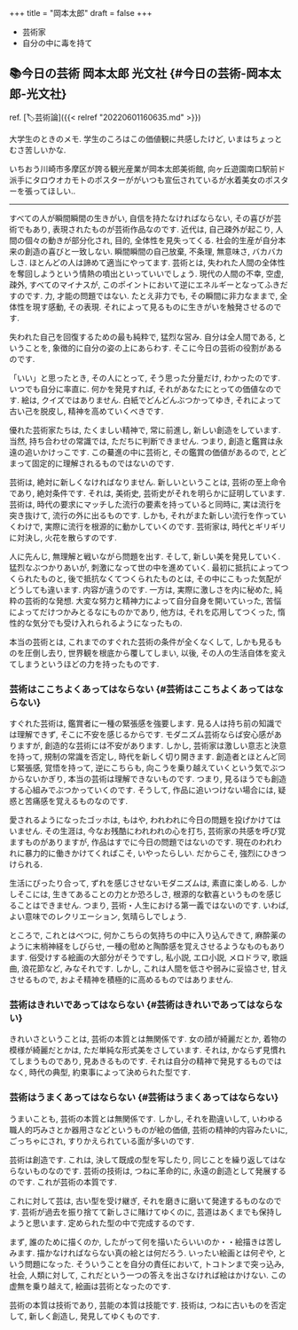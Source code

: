 +++
title = "岡本太郎"
draft = false
+++

-   芸術家
-   自分の中に毒を持て


## 📚今日の芸術  岡本太郎  光文社 {#今日の芸術-岡本太郎-光文社}

ref. [🏷芸術論]({{< relref "20220601160635.md" >}})

大学生のときのメモ. 学生のころはこの価値観に共感したけど, いまはちょっとむさ苦しいかな.

いちおう川崎市多摩区が誇る観光産業が岡本太郎美術館, 向ヶ丘遊園南口駅前ド派手にタロウオカモトのポスターががいつも宣伝されているが水着美女のポスターを張ってほしい..

---

すべての人が瞬間瞬間の生きがい, 自信を持たなければならない, その喜びが芸術でもあり, 表現されたものが芸術作品なのです. 近代は, 自己疎外が起こり, 人間の個々の動きが部分化され, 目的, 全体性を見失ってくる. 社会的生産が自分本来の創造の喜びと一致しない. 瞬間瞬間の自己放棄, 不条理, 無意味さ, バカバカしさ. ほとんどの人は諦めて適当にやってます. 芸術とは, 失われた人間の全体性を奪回しようという情熱の噴出といっていいでしょう. 現代の人間の不幸, 空虚, 疎外, すべてのマイナスが, このポイントにおいて逆にエネルギーとなってふきだすのです. 力, 才能の問題ではない. たとえ非力でも, その瞬間に非力なままで, 全体性を現す感動, その表現. それによって見るものに生きがいを触発させるのです.

失われた自己を回復するための最も純粋で, 猛烈な営み. 自分は全人間である, ということを, 象徴的に自分の姿の上にあらわす. そこに今日の芸術の役割があるのです.

「いい」と思ったとき, その人にとって, そう思った分量だけ, わかったのです. いつでも自分に率直に. 何かを発見すれば, それがあなたにとっての価値なのです. 絵は, クイズではありません. 白紙でどんどんぶつかってゆき, それによって古い己を脱皮し, 精神を高めていくべきです.

優れた芸術家たちは, たくましい精神で, 常に前進し, 新しい創造をしています. 当然, 持ち合わせの常識では, ただちに判断できません. つまり, 創造と鑑賞は永遠の追いかけっこです. この驀進の中に芸術と, その鑑賞の価値があるので, とどまって固定的に理解されるものではないのです.

芸術は, 絶対に新しくなければなりません. 新しいということは, 芸術の至上命令であり, 絶対条件です. それは, 美術史, 芸術史がそれを明らかに証明しています. 芸術は, 時代の要求にマッチした流行の要素を持っていると同時に, 実は流行を突き抜けて, 流行の外に出るものです. しかも, それがまた新しい流行を作っていくわけで, 実際に流行を根源的に動かしていくのです. 芸術家は, 時代とギリギリに対決し, 火花を散らすのです.

人に先んじ, 無理解と戦いながら問題を出す. そして, 新しい美を発見していく. 猛烈なぶつかりあいが, 刺激になって世の中を進めていく. 最初に抵抗によってつくられたものと, 後で抵抗なくてつくられたものとは, その中にこもった気配がどうしても違います. 内容が違うのです. 一方は, 実際に激しさを内に秘めた, 純粋の芸術的な発想. 大変な努力と精神力によって自分自身を開いていった, 苦悩によってだけつかみとるなにものかであり, 他方は, それを応用してつくった, 惰性的な気分でも受け入れられるようになったもの.

本当の芸術とは, これまでのすぐれた芸術の条件が全くなくして, しかも見るものを圧倒し去り, 世界観を根底から覆してしまい, 以後, その人の生活自体を変えてしまうというほどの力を持ったものです.


### 芸術はここちよくあってはならない {#芸術はここちよくあってはならない}

すぐれた芸術は, 鑑賞者に一種の緊張感を強要します. 見る人は持ち前の知識では理解できず, そこに不安を感じるからです. モダニズム芸術ならば安心感がありますが, 創造的な芸術には不安があります. しかし, 芸術家は激しい意志と決意を持って, 規制の常識を否定し, 時代を新しく切り開きます. 創造者とほとんど同じ緊張感, 覚悟を持って, 逆にこちらも, 向こうを乗り越えていくという気でぶつからないかぎり, 本当の芸術は理解できないものです. つまり, 見るほうでも創造する心組みでぶつかっていくのです. そうして, 作品に追いつけない場合には, 疑惑と苦痛感を覚えるものなのです.

愛されるようになったゴッホは, もはや, われわれに今日の問題を投げかけてはいません. その生涯は, 今なお残酷にわれわれの心を打ち, 芸術家の共感を呼び覚ますものがありますが, 作品はすでに今日の問題ではないのです. 現在のわれわれに暴力的に働きかけてくればこそ, いやったらしい. だからこそ, 強烈にひきつけられる.

生活にぴったり合って, ずれを感じさせないモダニズムは, 素直に楽しめる. しかしそこには, 生きてあることの力とか恐ろしさ, 根源的な歓喜というものを感じることはできません. つまり, 芸術・人生における第一義ではないのです. いわば, よい意味でのレクリエーション, 気晴らしでしょう.

ところで, これとはべつに, 何かこちらの気持ちの中に入り込んできて, 麻酔薬のように末梢神経をしびらせ, 一種の慰めと陶酔感を覚えさせるようなものもあります. 俗受けする絵画の大部分がそうですし, 私小説, エロ小説, メロドラマ, 歌謡曲, 浪花節など, みなそれです. しかし, これは人間を低さや弱みに妥協させ, 甘えさせるもので, およそ精神を積極的に高めるものではありません.


### 芸術はきれいであってはならない {#芸術はきれいであってはならない}

きれいさということは, 芸術の本質とは無関係です. 女の顔が綺麗だとか, 着物の模様が綺麗だとかは, ただ単純な形式美をさしています. それは, かならず見慣れてしまうものであり, 見あきるものです. それは自分の精神で発見するものではなく, 時代の典型, 約束事によって決められた型です.


### 芸術はうまくあってはならない {#芸術はうまくあってはならない}

うまいことも, 芸術の本質とは無関係です. しかし, それを勘違いして, いわゆる職人的巧みさとか器用さなどというものが絵の価値, 芸術の精神的内容みたいに, ごっちゃにされ, すりかえられている面が多いのです.

芸術は創造です. これは, 決して既成の型を写したり, 同じことを繰り返してはならないものなのです. 芸術の技術は, つねに革命的に, 永遠の創造として発展するのです. これが芸術の本質です.

これに対して芸は, 古い型を受け継ぎ, それを磨きに磨いて発達するものなのです. 芸術が過去を振り捨てて新しさに賭けてゆくのに, 芸道はあくまでも保持しようと思います. 定められた型の中で完成するのです.

まず, 誰のために描くのか, したがって何を描いたらいいのか・・絵描きは苦しみます. 描かなければならない真の絵とは何だろう. いったい絵画とは何ぞや, という問題になった. そういうことを自分の責任において, トコトンまで突っ込み, 社会, 人類に対して, これだという一つの答えを出さなければ絵はかけない. この虚無を乗り越えて, 絵画は芸術となったのです.

芸術の本質は技術であり, 芸能の本質は技能です. 技術は, つねに古いものを否定して, 新しく創造し, 発見してゆくものです.
